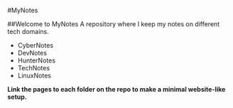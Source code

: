 #MyNotes

##Welcome to MyNotes
A repository where I keep my notes on different tech domains.

- CyberNotes
- DevNotes
- HunterNotes
- TechNotes
- LinuxNotes

**Link the pages to each folder on the repo to make a minimal website-like setup.**
